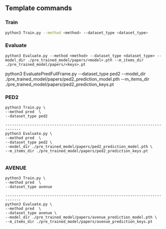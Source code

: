 ## Template commands

### Train

```bash
python3 Train.py --method <method> --dataset_type <dataset_type>

```

### Evaluate

```
python3 Evaluate.py --method <method> --dataset_type <dataset_type> --model_dir ./pre_trained_model/papers/<model>.pth --m_items_dir ./pre_trained_model/papers/<keys>.pt
```

python3 EvaluatePredFullFrame.py --dataset_type ped2 --model_dir ./pre_trained_model/papers/ped2_prediction_model.pth --m_items_dir ./pre_trained_model/papers/ped2_prediction_keys.pt

### PED2

```
python3 Train.py \
--method pred  \
--dataset_type ped2

-----------------------------------------------------------------------------
python3 Evaluate.py \
--method pred  \
--dataset_type ped2 \
--model_dir ./pre_trained_model/papers/ped2_prediction_model.pth \
--m_items_dir ./pre_trained_model/papers/ped2_prediction_keys.pt


```

### AVENUE

```
python3 Train.py \
--method pred  \
--dataset_type avenue

-----------------------------------------------------------------------------
python3 Evaluate.py \
--method pred  \
--dataset_type avenue \
--model_dir ./pre_trained_model/papers/avenue_prediction_model.pth \
--m_items_dir ./pre_trained_model/papers/avenue_prediction_keys.pt
```
